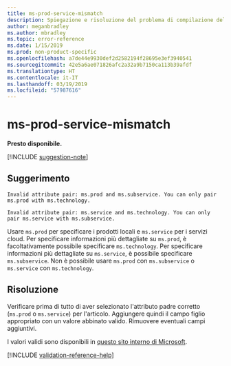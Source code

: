 ```yaml
---
title: ms-prod-service-mismatch
description: Spiegazione e risoluzione del problema di compilazione della documentazione ms-prod-service-mismatch
author: meganbradley
ms.author: mbradley
ms.topic: error-reference
ms.date: 1/15/2019
ms.prod: non-product-specific
ms.openlocfilehash: a7de44e9930def2d2582194f28695e3ef3940541
ms.sourcegitcommit: 42e5a6ae071826afc2a32a9b7150ca113b39afdf
ms.translationtype: HT
ms.contentlocale: it-IT
ms.lasthandoff: 03/19/2019
ms.locfileid: "57987616"
---
```

# <a name="ms-prod-service-mismatch"></a>ms-prod-service-mismatch

**Presto disponibile.**

[!INCLUDE [suggestion-note](includes/suggestion-note.md)]

## <a name="suggestion"></a>Suggerimento

`Invalid attribute pair: ms.prod and ms.subservice. You can only pair ms.prod with ms.technology.`

`Invalid attribute pair: ms.service and ms.technology. You can only pair ms.service with ms.subservice.`

Usare `ms.prod` per specificare i prodotti locali e `ms.service` per i servizi cloud. Per specificare informazioni più dettagliate su `ms.prod`, è facoltativamente possibile specificare `ms.technology`. Per specificare informazioni più dettagliate su `ms.service`, è possibile specificare `ms.subservice`. Non è possibile usare `ms.prod` con `ms.subservice` o `ms.service` con `ms.technology`.

## <a name="resolution"></a>Risoluzione

Verificare prima di tutto di aver selezionato l'attributo padre corretto (`ms.prod` o `ms.service`) per l'articolo. Aggiungere quindi il campo figlio appropriato con un valore abbinato valido. Rimuovere eventuali campi aggiuntivi.

I valori validi sono disponibili in [questo sito interno di Microsoft](https://docsmetadatatool.azurewebsites.net/allowlists).

<!--make sure to add this file to your includes folder and verify the path-->
[!INCLUDE [validation-reference-help](includes/validation-reference-help.md)]
